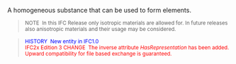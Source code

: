 ﻿A homogeneous substance that can be used to form elements.

> <small>NOTE&nbsp;
In this IFC Release only
isotropic materials are allowed for. In future releases also anisotropic
materials and their usage may be considered.</small>

> <font color="#0000ff"><small>HISTORY&nbsp;
New entity in IFC1.0</small><br>
  </font><small><font color="#ff0000">IFC2x Edition 3 CHANGE&nbsp;
The inverse attribute <i>HasRepresentation</i> has been added.
Upward compatibility for file based exchange is guaranteed.</font></small>